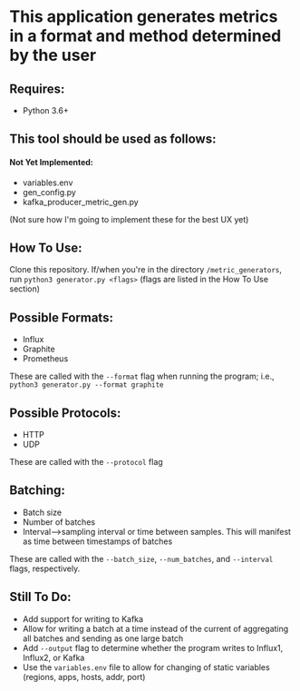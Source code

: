 # This application generates metrics in a format and method determined by the user

## Requires:
* Python 3.6+

This tool should be used as follows:
- 

#### Not Yet Implemented:
* variables.env
* gen_config.py
* kafka_producer_metric_gen.py

(Not sure how I'm going to implement these for the best UX yet)

## How To Use:
Clone this repository.  If/when you're in the directory `/metric_generators`, run `python3 generator.py <flags>` (flags are listed in the How To Use section)


## Possible Formats:
* Influx
* Graphite
* Prometheus

These are called with the `--format` flag when running the program; i.e., `python3 generator.py --format graphite`

## Possible Protocols:
* HTTP
* UDP

These are called with the `--protocol` flag
## Batching:
* Batch size
* Number of batches
* Interval-->sampling interval or time between samples.  This will manifest as time between timestamps of batches

These are called with the `--batch_size`, `--num_batches`, and `--interval` flags, respectively.

## Still To Do:
* Add support for writing to Kafka
* Allow for writing a batch at a time instead of the current of aggregating all batches and sending as one large batch
* Add `--output` flag to determine whether the program writes to Influx1, Influx2, or Kafka
* Use the `variables.env` file to allow for changing of static variables (regions, apps, hosts, addr, port)
